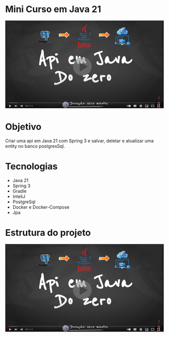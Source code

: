 # Mini Curso em Java 21
[![Watch the video](./docs/video.png)](https://youtu.be/Yk3JDfqT3ng)

# Objetivo

Criar uma api em Java 21 com Spring 3 e salvar, deletar e atualizar uma entity no banco postgresSql.

# Tecnologias
* Java 21
* Spring 3
* Gradle
* InteliJ
* PostgreSql
* Docker e Docker-Compose
* Jpa

# Estrutura do projeto

![Alt text](./docs/apiCrudDiagram.png?raw=true "Title")

